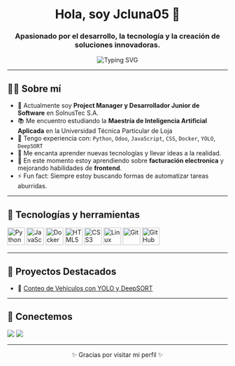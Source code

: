 <h1 align="center">Hola, soy Jcluna05 👋</h1>
<h3 align="center">Apasionado por el desarrollo, la tecnología y la creación de soluciones innovadoras.</h3>

<p align="center">
  <img src="https://readme-typing-svg.demolab.com/?lines=Developer%20%F0%9F%92%BB;Tech%20Enthusiast%20%F0%9F%92%A1;Problem%20Solver%20%E2%9C%94%EF%B8%8F;Always%20Learning%20%F0%9F%93%9A&center=true&width=500&height=45" alt="Typing SVG">
</p>

---

## 👨‍💻 Sobre mí

- 💼 Actualmente soy **Project Manager y Desarrollador Junior de Software** en SolnusTec S.A.
- 📚 Me encuentro estudiando la **Maestría de Inteligencia Artificial Aplicada** en la Universidad Técnica Particular de Loja
- 🔧 Tengo experiencia con: `Python`, `Odoo`, `JavaScript`, `CSS`, `Docker`, `YOLO`, `DeepSORT`
- 🧠 Me encanta aprender nuevas tecnologías y llevar ideas a la realidad.
- 🌱 En este momento estoy aprendiendo sobre **facturación electronica** y mejorando habilidades de **frontend**.
- ⚡ Fun fact: Siempre estoy buscando formas de automatizar tareas aburridas.

---

## 🚀 Tecnologías y herramientas

<p align="left">
  <img src="https://cdn.jsdelivr.net/gh/devicons/devicon/icons/python/python-original.svg" height="40" alt="Python"/>
  <img src="https://cdn.jsdelivr.net/gh/devicons/devicon/icons/javascript/javascript-original.svg" height="40" alt="JavaScript"/>
  <img src="https://cdn.jsdelivr.net/gh/devicons/devicon/icons/docker/docker-original.svg" height="40" alt="Docker"/>
  <img src="https://cdn.jsdelivr.net/gh/devicons/devicon/icons/html5/html5-original.svg" height="40" alt="HTML5"/>
  <img src="https://cdn.jsdelivr.net/gh/devicons/devicon/icons/css3/css3-original.svg" height="40" alt="CSS3"/>
  <img src="https://cdn.jsdelivr.net/gh/devicons/devicon/icons/linux/linux-original.svg" height="40" alt="Linux"/>
  <img src="https://cdn.jsdelivr.net/gh/devicons/devicon/icons/git/git-original.svg" height="40" alt="Git"/>
  <img src="https://cdn.jsdelivr.net/gh/devicons/devicon/icons/github/github-original.svg" height="40" alt="GitHub"/>
</p>

---

## 🧩 Proyectos Destacados

- 🚗 [Conteo de Vehículos con YOLO y DeepSORT](https://github.com/Jcluna05)  

---

## 🤝 Conectemos

<p align="left">
  <a href="www.linkedin.com/in/julio-luna-789085234" target="_blank"><img src="https://img.shields.io/badge/LinkedIn-blue?style=flat&logo=linkedin&logoColor=white" /></a>
  <a href="mailto:lunajulces@gmail.com"><img src="https://img.shields.io/badge/Email-red?style=flat&logo=gmail&logoColor=white" /></a>
</p>

---

<p align="center">✨ Gracias por visitar mi perfil ✨</p>
